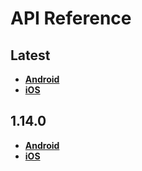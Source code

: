 # API Reference

<a name="latest"></a>
## Latest
- [**Android**](./android/latest)
- [**iOS**](./ios/latest)

<a name="1.14.0"></a>
## 1.14.0
- [**Android**](./android/1.14.0)
- [**iOS**](./ios/1.14.0)